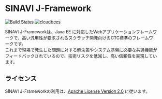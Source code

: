 SINAVI J-Framework
==========

[![Build Status](https://travis-ci.org/ctc-g/sinavi-jfw.svg?branch=master)](https://travis-ci.org/ctc-g/sinavi-jfw)
[![cloudbees](http://web-static-cloudfront.s3.amazonaws.com/images/badges/BuiltOnDEV.png)](https://sinavi-jfw.ci.cloudbees.com)

SINAVI J-Frameworkは、Java EE に対応したWebアプリケーションフレームワークで、高い汎用性が要求されるスクラッチ開発向けのCTC標準のフレームワークです。  
これまで現場で発生した問題に対する解決策やシステム基盤に必要な共通機能がフィードバックされているので、技術リスクを低減し、高い信頼性を実現しています。


## ライセンス

  SINAVI J-Frameworkの利用は、[Apache License Version 2.0][Apache License] に従います。
  
[Apache License]: http://www.apache.org/licenses/LICENSE-2.0


